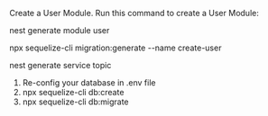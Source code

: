 Create a User Module.
Run this command to create a User Module:

nest generate module user

npx sequelize-cli migration:generate --name create-user

nest generate service topic

1. Re-config your database in .env file
2. npx sequelize-cli db:create
3. npx sequelize-cli db:migrate

